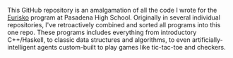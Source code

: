 This GitHub repository is an amalgamation of all the code I wrote for the [Eurisko](https://www.eurisko.us/) program at Pasadena High School. Originally in several individual repositories, I've retroactively combined and sorted all programs into this one repo. These programs includes everything from introductory C++/Haskell, to classic data structures and algorithms, to even artificially-intelligent agents custom-built to play games like tic-tac-toe and checkers.